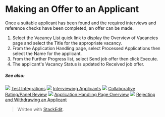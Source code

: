 # Making an Offer to an Applicant

Once a suitable applicant has been found and the required interviews and reference checks have been completed, an offer can be made.

1.  Select the  Vacancy List  quick link to display the  Overview of Vacancies  page and select the  Title  for the appropriate vacancy.
2.  From the  Application Handling  page, select  Processed Applications  then select the  Name  for the applicant.
3.  From the  Further Progress  list, select  Send job offer  then click  Execute.
4.  The applicant's  Vacancy Status  is updated to  Received job offer.

##### See also:

![](../Resources/Images/icon-document-link.png) [Test Integrations](test_integrations.htm)
![](../Resources/Images/icon-document-link.png) [Interviewing Applicants](interviewing_applicants.htm)
![](../Resources/Images/icon-document-link.png) [Collaborative Rating/Panel Review](collaborative_rating_panel_review.htm)
![](../Resources/Images/icon-document-link.png) [Application Handling Page Overview](application_handling_page_overview.htm)
![](../Resources/Images/icon-document-link.png) [Rejecting and Withdrawing an Applicant](rejecting_and_withdrawing_an_applicant.htm)


> Written with [StackEdit](https://stackedit.io/).
<!--stackedit_data:
eyJoaXN0b3J5IjpbLTEwNjA1MTg2NzBdfQ==
-->